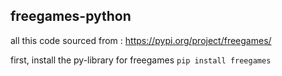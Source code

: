 ## freegames-python

all this code sourced from : https://pypi.org/project/freegames/

first, install the py-library for freegames `pip install freegames`